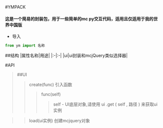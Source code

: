 #YMPACK
#### 这是一个简易的封装包，用于一些简单的mc py交互代码，适用且仅适用于我的世界中国版
- 导入
```python
from ym import 名称
```
##结构
|属性名称|用途|
|:-|:-|
|ui|ui封装和mcjQuery类似选择器|

#API
> ##UI
>>create(func) 引入函数
>>>func(self)
>>>>self - UI底层对象,请使用 ui .get ( self , 路径 ) 来获取ui实例

>>load(ui实例) 创建mcjquery对象 
